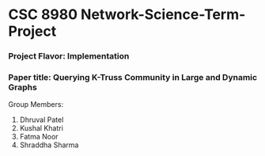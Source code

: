 # CSC 8980 Network-Science-Term-Project

### Project Flavor: Implementation

### Paper title: Querying K-Truss Community in Large and Dynamic Graphs

Group Members:
1) Dhruval Patel
2) Kushal Khatri
3) Fatma Noor
4) Shraddha Sharma
